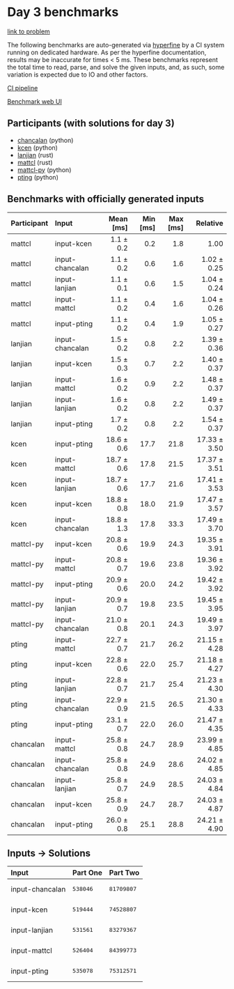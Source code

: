 # Day 3 benchmarks

[link to problem](https://adventofcode.com/2023/day/3)

The following benchmarks are auto-generated via
[hyperfine](https://github.com/sharkdp/hyperfine) by a CI system running on
dedicated hardware. As per the hyperfine documentation, results may be
inaccurate for times < 5 ms. These benchmarks represent the total time to read,
parse, and solve the given inputs, and, as such, some variation is expected due
to IO and other factors.

[CI pipeline](http://ci.papercode.net:8080/teams/main/pipelines/aoc2023)

[Benchmark web UI](https://aoc.ancalagon.black)


## Participants (with solutions for day 3)

- [chancalan](https://github.com/chancalan/aoc2023) (python)
- [kcen](https://github.com/kcen/aoc2023) (python)
- [lanjian](https://github.com/lanjian/aoc-2023) (rust)
- [mattcl](https://github.com/mattcl/aoc2023) (rust)
- [mattcl-py](https://github.com/mattcl/aoc2023-py) (python)
- [pting](https://github.com/pting/aoc2023) (python)


## Benchmarks with officially generated inputs

| Participant | Input | Mean [ms] | Min [ms] | Max [ms] | Relative |
|:---|:---|---:|---:|---:|---:|
| mattcl | input-kcen | 1.1 ± 0.2 | 0.2 | 1.8 | 1.00 |
| mattcl | input-chancalan | 1.1 ± 0.2 | 0.6 | 1.6 | 1.02 ± 0.25 |
| mattcl | input-lanjian | 1.1 ± 0.1 | 0.6 | 1.5 | 1.04 ± 0.24 |
| mattcl | input-mattcl | 1.1 ± 0.2 | 0.4 | 1.6 | 1.04 ± 0.26 |
| mattcl | input-pting | 1.1 ± 0.2 | 0.4 | 1.9 | 1.05 ± 0.27 |
| lanjian | input-chancalan | 1.5 ± 0.2 | 0.8 | 2.2 | 1.39 ± 0.36 |
| lanjian | input-kcen | 1.5 ± 0.3 | 0.7 | 2.2 | 1.40 ± 0.37 |
| lanjian | input-mattcl | 1.6 ± 0.2 | 0.9 | 2.2 | 1.48 ± 0.37 |
| lanjian | input-lanjian | 1.6 ± 0.2 | 0.8 | 2.2 | 1.49 ± 0.37 |
| lanjian | input-pting | 1.7 ± 0.2 | 0.8 | 2.2 | 1.54 ± 0.37 |
| kcen | input-pting | 18.6 ± 0.6 | 17.7 | 21.8 | 17.33 ± 3.50 |
| kcen | input-mattcl | 18.7 ± 0.6 | 17.8 | 21.5 | 17.37 ± 3.51 |
| kcen | input-lanjian | 18.7 ± 0.6 | 17.7 | 21.6 | 17.41 ± 3.53 |
| kcen | input-kcen | 18.8 ± 0.8 | 18.0 | 21.9 | 17.47 ± 3.57 |
| kcen | input-chancalan | 18.8 ± 1.3 | 17.8 | 33.3 | 17.49 ± 3.70 |
| mattcl-py | input-kcen | 20.8 ± 0.6 | 19.9 | 24.3 | 19.35 ± 3.91 |
| mattcl-py | input-mattcl | 20.8 ± 0.7 | 19.6 | 23.8 | 19.36 ± 3.92 |
| mattcl-py | input-pting | 20.9 ± 0.6 | 20.0 | 24.2 | 19.42 ± 3.92 |
| mattcl-py | input-lanjian | 20.9 ± 0.7 | 19.8 | 23.5 | 19.45 ± 3.95 |
| mattcl-py | input-chancalan | 21.0 ± 0.8 | 20.1 | 24.3 | 19.49 ± 3.97 |
| pting | input-mattcl | 22.7 ± 0.7 | 21.7 | 26.2 | 21.15 ± 4.28 |
| pting | input-kcen | 22.8 ± 0.6 | 22.0 | 25.7 | 21.18 ± 4.27 |
| pting | input-lanjian | 22.8 ± 0.7 | 21.7 | 25.4 | 21.23 ± 4.30 |
| pting | input-chancalan | 22.9 ± 0.9 | 21.5 | 26.5 | 21.30 ± 4.33 |
| pting | input-pting | 23.1 ± 0.7 | 22.0 | 26.0 | 21.47 ± 4.35 |
| chancalan | input-mattcl | 25.8 ± 0.8 | 24.7 | 28.9 | 23.99 ± 4.85 |
| chancalan | input-chancalan | 25.8 ± 0.8 | 24.9 | 28.6 | 24.02 ± 4.85 |
| chancalan | input-lanjian | 25.8 ± 0.7 | 24.9 | 28.5 | 24.03 ± 4.84 |
| chancalan | input-kcen | 25.8 ± 0.9 | 24.7 | 28.7 | 24.03 ± 4.87 |
| chancalan | input-pting | 26.0 ± 0.8 | 25.1 | 28.8 | 24.21 ± 4.90 |


## Inputs -> Solutions

| Input | Part One | Part Two |
|:---|:---|:---|
|input-chancalan|<pre>538046</pre>|<pre>81709807</pre>|
|input-kcen|<pre>519444</pre>|<pre>74528807</pre>|
|input-lanjian|<pre>531561</pre>|<pre>83279367</pre>|
|input-mattcl|<pre>526404</pre>|<pre>84399773</pre>|
|input-pting|<pre>535078</pre>|<pre>75312571</pre>|